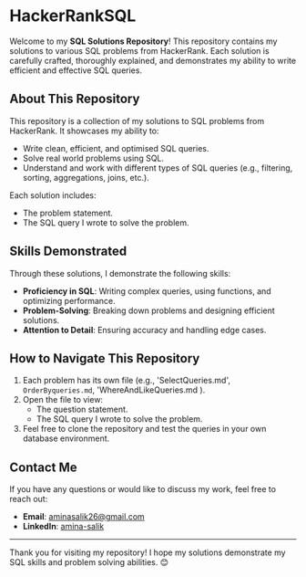 # HackerRankSQL

Welcome to my **SQL Solutions Repository**! This repository contains my solutions to various SQL problems from HackerRank. Each solution is carefully crafted, thoroughly explained, and demonstrates my ability to write efficient and effective SQL queries.

## About This Repository

This repository is a collection of my solutions to SQL problems from HackerRank. It showcases my ability to:
- Write clean, efficient, and optimised SQL queries.
- Solve real world problems using SQL.
- Understand and work with different types of SQL queries (e.g., filtering, sorting, aggregations, joins, etc.).

Each solution includes:
- The problem statement.
- The SQL query I wrote to solve the problem.

## Skills Demonstrated

Through these solutions, I demonstrate the following skills:
- **Proficiency in SQL**: Writing complex queries, using functions, and optimizing performance.
- **Problem-Solving**: Breaking down problems and designing efficient solutions.
- **Attention to Detail**: Ensuring accuracy and handling edge cases.

 ## How to Navigate This Repository

1. Each problem has its own file (e.g., 'SelectQueries.md', `OrderByqueries.md`, 'WhereAndLikeQueries.md ).
2. Open the file to view:
   - The question statement.
   - The SQL query I wrote to solve the problem.
3. Feel free to clone the repository and test the queries in your own database environment.

## Contact Me

If you have any questions or would like to discuss my work, feel free to reach out:
- **Email**: [aminasalik26@gmail.com](mailto:amiansalik26@gmaile.com)
- **LinkedIn**: [amina-salik](https://www.linkedin.com/in/amina-salik)

---

Thank you for visiting my repository! I hope my solutions demonstrate my SQL skills and problem solving abilities. 😊
